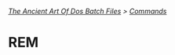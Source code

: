 *[The Ancient Art Of Dos Batch Files](./0-0-0-Table-Of-Contents.md) > [Commands](./3-0-0-Commands.md)*

# REM #